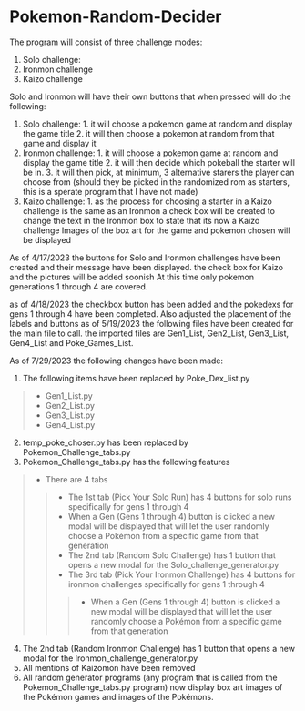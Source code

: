 # Pokemon-Random-Decider

The program will consist of three challenge modes:
  1. Solo challenge:
  2. Ironmon challenge
  3. Kaizo challenge

Solo and Ironmon will have their own buttons that when pressed will do the following:
  1. Solo challenge:
    1. it will choose a pokemon game at random and display the game title
    2. it will then choose a pokemon at random from that game and display it
  2. Ironmon challenge:
    1. it will choose a pokemon game at random and display the game title
    2. it will then decide which pokeball the starter will be in.
    3. it will then pick, at minimum, 3 alternative starers the player can choose from (should they be picked in the randomized rom as starters, this is a sperate program that I have not made)
  3. Kaizo challenge:
    1. as the process for choosing a starter in a Kaizo challenge is the same as an Ironmon a check box will be created to change the text in the Ironmon box to state that its now a Kaizo challenge
Images of the box art for the game and pokemon chosen will be displayed

As of 4/17/2023 the buttons for Solo and Ironmon challenges have been created and their message have been displayed.
the check box for Kaizo and the pictures will be added soonish
At this time only pokemon generations 1 through 4 are covered.

as of 4/18/2023 the checkbox button has been added and the pokedexs for gens 1 through 4 have been completed. Also adjusted the placement of the labels and buttons
as of 5/19/2023 the following files have been created for the main file to call. the imported files are Gen1_List, Gen2_List, Gen3_List, Gen4_List and Poke_Games_List.

As of 7/29/2023 the following changes have been made: 

1. The following items have been replaced by Poke_Dex_list.py
 > - Gen1_List.py
> - Gen2_List.py
> - Gen3_List.py
> - Gen4_List.py

2. temp_poke_choser.py has been replaced by Pokemon_Challenge_tabs.py
3. Pokemon_Challenge_tabs.py has the following features
> - There are 4 tabs
> > - The 1st tab (Pick Your Solo Run) has 4 buttons for solo runs specifically for gens 1 through 4
> > - When a Gen (Gens 1 through 4) button is clicked a new modal will be displayed that will let the user randomly choose a Pokémon from a specific game from that generation
> > - The 2nd tab (Random Solo Challenge) has 1 button that opens a new modal for the Solo_challenge_generator.py
> > - The 3rd tab (Pick Your Ironmon Challenge) has 4 buttons for ironmon challenges specifically for gens 1 through 4
> > > - When a Gen (Gens 1 through 4) button is clicked a new modal will be displayed that will let the user randomly choose a Pokémon from a specific game from that generation
4. The 2nd tab (Random Ironmon Challenge) has 1 button that opens a new modal for the Ironmon_challenge_generator.py
5. All mentions of Kaizomon have been removed
6. All random generator programs (any program that is called from the Pokemon_Challenge_tabs.py program) now display box art images of the Pokémon games and images of the Pokémons.
